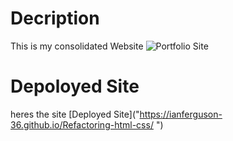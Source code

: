 # Decription
This is my consolidated Website
![Portfolio  Site](./assets/photos/website_screenshot.png)

# Depoloyed Site
heres the site
[Deployed Site]("https://ianferguson-36.github.io/Refactoring-html-css/ ")